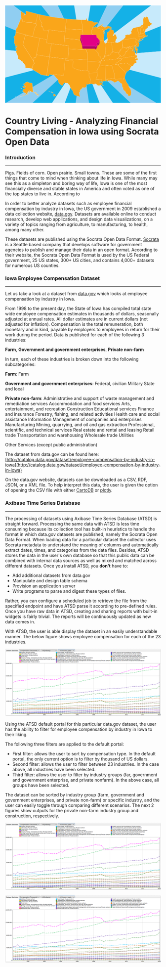 ![TitlePhoto](Images/TitlePhoto.png)

Country Living - Analyzing Financial Compensation in Iowa using Socrata Open Data
=================================================================================

### Introduction
----------------

Pigs. Fields of corn. Open prairie. Small towns. These are some of the first things that come to mind when thinking about life in Iowa. While many may see this as a simpleton and
boring way of life, Iowa is one of the most financially diverse and stable states in America and often voted as one of the top states to live in. According to 

In order to better analyze datasets such as employee financial compensation by industry in Iowa, the US government in 2009 established a data collection website, 
[data.gov](https://www.data.gov/). Datasets are available online to conduct research, develop web applications, and design data visualizations, on a variety of topics ranging 
from agriculture, to manufacturing, to health, among  many other.
  
These datasets are published using the Socrata Open Data Format. [Socrata](https://socrata.com/) is a Seattle based company that develops software for
government agencies to publish and manage their data in an open format. According to their website, the Socrata Open Data Format is used by the US
Federal government, 25 US states, 300+ US cities, and contains 4,000+ datasets for numerous US counties.

### Iowa Employee Compensation Dataset
--------------------------------

Let us take a look at a dataset from [data.gov](https://www.data.gov/) which looks at employee compensation by industry in Iowa.

From 1998 to the present day, the State of Iowa has compiled total state wide employee compensation estimates in thousands of dollars, seasonally adjusted at annual rates. All dollar 
estimates are in current dollars (not adjusted for inflation). Compensation is the total remuneration, both monetary and in kind, payable by employers to employees in return for 
their work during the period. Data is published for each of the following 3 industries:
  
**Farm**, **Government and government enterprises**, **Private non-farm**

In turn, each of these industries is broken down into the following subcategories:

**Farm**: 
Farm

**Government and government enterprises**:
Federal, civilian
Military
State and local

**Private non-farm**: 
Administrative and support of waste management and remediation services
Accommodation and food services
Arts, entertainment, and recreation
Construction
Educational services
Finance and insurance
Forestry, fishing, and related activities
Health care and social assistance
Information
Management of companies and enterprises
Manufacturing
Mining, quarrying, and oil and gas extraction
Professional, scientific, and technical services
Real estate and rental and leasing
Retail trade
Transportation and warehousing
Wholesale trade
Utilities

Other Services (except public administration)

The dataset from data.gov can be found here: [http://catalog.data.gov/dataset/employee-compensation-by-industry-in-iowa](http://catalog.data.gov/dataset/employee-compensation-by-industry-in-iowa)

On the data.gov website, datasets can be downloaded as a CSV, RDF, JSON, or a XML file. To help interpret this data, the user is given the option of opening the CSV file with either [CartoDB](https://carto.com/)
or [plotly](https://plot.ly/).

### Axibase Time Series Database
--------------------------------

The processing of datasets using Axibase Time Series Database (ATSD) is straight forward.  Processing the same data with ATSD is less time consuming
because its collection tool has built-in heuristics to handle the format in which data.gov datasets are published, namely the Socrata Open Data Format.
When loading data for a particular dataset the collector uses Socrata metadata to understand the meaning of columns and automatically extract dates, times,
and categories from the data files. Besides, ATSD stores the data in the user's own database so that this public data can be combined with internal data
sources as well as mixed and matched across different datasets. Once you install ATSD, you **don't** have to:

* Add additional datasets from data.gov
* Manipulate and design table schema
* Provision an application server
* Write programs to parse and digest these types of files.

Rather, you can configure a scheduled job to retrieve the file from the specified endpoint and have ATSD parse it according to pre-defined rules. Once you
have raw data in ATSD, creating and sharing reports with built-in widgets is fairly trivial. The reports will be continuously updated as new data comes in.

With ATSD, the user is able display the dataset in an easily understandable manner. The below figure shows employee compensation for each of the 23 industries.

![Figure 1](Images/Figure1.png)
  
Using the ATSD default portal for this particular data.gov dataset, the user has the ability to filter for employee compensation by industry in Iowa to their liking. 

The following three filters are applied to the default portal:

* First filter: allows the user to sort by compensation type. In the default portal, the only current option is to filter by thousand of US dollars. 
* Second filter: allows the user to filter between 23 industries. In the case above, all industries have been selected. 
* Third filter: allows the user to filter by industry groups (far, government and government enterprise, and private nonfarm). In the above case, all groups have been selected.

The dataset can be sorted by industry group (farm, government and government enterprises, and private non-farm) or specific industry, and the user can easily toggle through 
comparing different scenarios. The next 2 figures show outputs for the private non-farm industry group and construction, respectively.

![Figure 2](Images/Figure1.png)

![Figure 3](Images/Figure1.png)


